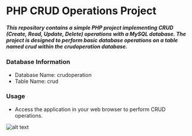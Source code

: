 # PHP CRUD Operations Project
 ##### This repository contains a simple PHP project implementing CRUD (Create, Read, Update, Delete) operations with a MySQL database. The project is designed to perform basic database operations on a table named crud within the crudoperation database.

 ### Database Information
 * Database Name: crudoperation
 * Table Name: crud

### Usage
* Access the application in your web browser to perform CRUD operations.

![alt text](https://drive.google.com/drive/u/4/folders/1hhGzx0QcuQWWgLJhEa-WaQxLDdfWzvvI)

   
